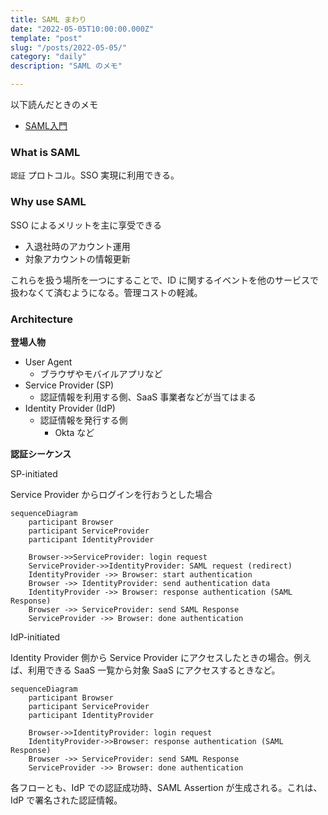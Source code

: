 ```yaml
---
title: SAML まわり
date: "2022-05-05T10:00:00.000Z"
template: "post"
slug: "/posts/2022-05-05/"
category: "daily"
description: "SAML のメモ"

---
```


以下読んだときのメモ

- [SAML入門](https://techbookfest.org/product/5255165663772672?productVariantID=5142951254556672)

### What is SAML

`認証` プロトコル。SSO 実現に利用できる。


### Why use SAML

SSO によるメリットを主に享受できる

- 入退社時のアカウント運用
- 対象アカウントの情報更新

これらを扱う場所を一つにすることで、ID に関するイベントを他のサービスで扱わなくて済むようになる。管理コストの軽減。

### Architecture

**登場人物**

- User Agent
  - ブラウザやモバイルアプリなど
- Service Provider (SP)
  - 認証情報を利用する側、SaaS 事業者などが当てはまる
- Identity Provider (IdP)
  - 認証情報を発行する側
    - Okta など


**認証シーケンス**

SP-initiated  

Service Provider からログインを行おうとした場合

```mermaid
sequenceDiagram
    participant Browser
    participant ServiceProvider
    participant IdentityProvider

    Browser->>ServiceProvider: login request
    ServiceProvider->>IdentityProvider: SAML request (redirect)
    IdentityProvider ->> Browser: start authentication
    Browser ->> IdentityProvider: send authentication data
    IdentityProvider ->> Browser: response authentication (SAML Response)
    Browser ->> ServiceProvider: send SAML Response
    ServiceProvider ->> Browser: done authentication
```

IdP-initiated

Identity Provider 側から Service Provider にアクセスしたときの場合。例えば、利用できる SaaS 一覧から対象 SaaS にアクセスするときなど。  


```mermaid
sequenceDiagram
    participant Browser
    participant ServiceProvider
    participant IdentityProvider

    Browser->>IdentityProvider: login request
    IdentityProvider->>Browser: response authentication (SAML Response)
    Browser ->> ServiceProvider: send SAML Response
    ServiceProvider ->> Browser: done authentication
```

各フローとも、IdP での認証成功時、SAML Assertion が生成される。これは、IdP で署名された認証情報。